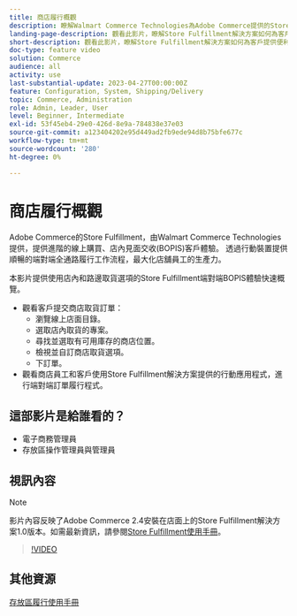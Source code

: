 ```yaml
---
title: 商店履行概觀
description: 瞭解Walmart Commerce Technologies為Adobe Commerce提供的Store Fulfillment，這是進階的全通路履行解決方案，提供端對端線上購買、店內取貨(BOPIS)體驗。
landing-page-description: 觀看此影片，瞭解Store Fulfillment解決方案如何為客戶提供便利性，讓店內和路邊取貨和商店員工更有效率、可隨時使用行動裝置的履行工作流程，以提取、暫存和交付商店取貨訂單給客戶。
short-description: 觀看此影片，瞭解Store Fulfillment解決方案如何為客戶提供便利性，讓店內和路邊取貨和商店員工更有效率、可隨時使用行動裝置的履行工作流程，以提取、暫存和交付商店取貨訂單給客戶。
doc-type: feature video
solution: Commerce
audience: all
activity: use
last-substantial-update: 2023-04-27T00:00:00Z
feature: Configuration, System, Shipping/Delivery
topic: Commerce, Administration
role: Admin, Leader, User
level: Beginner, Intermediate
exl-id: 53f45eb4-29e0-426d-8e9a-784838e37e03
source-git-commit: a123404202e95d449ad2fb9ede94d8b75bfe677c
workflow-type: tm+mt
source-wordcount: '280'
ht-degree: 0%

---
```


# 商店履行概觀

Adobe Commerce的Store Fulfillment，由Walmart Commerce Technologies提供，提供進階的線上購買、店內見面交收(BOPIS)客戶體驗。 透過行動裝置提供順暢的端對端全通路履行工作流程，最大化店舖員工的生產力。

本影片提供使用店內和路邊取貨選項的Store Fulfillment端對端BOPIS體驗快速概覽。

- 觀看客戶提交商店取貨訂單：
   - 瀏覽線上店面目錄。
   - 選取店內取貨的專案。
   - 尋找並選取有可用庫存的商店位置。
   - 檢視並自訂商店取貨選項。
   - 下訂單。
- 觀看商店員工和客戶使用Store Fulfillment解決方案提供的行動應用程式，進行端對端訂單履行程式。

## 這部影片是給誰看的？

- 電子商務管理員
- 存放區操作管理員與管理員

## 視訊內容

>[!NOTE]
>
>影片內容反映了Adobe Commerce 2.4安裝在店面上的Store Fulfillment解決方案1.0版本。如需最新資訊，請參閱[Store Fulfillment使用手冊](https://experienceleague.adobe.com/docs/commerce-merchant-services/store-fulfillment/introduction.html)。

>[!VIDEO](https://video.tv.adobe.com/v/343653?quality=12&learn=on)

## 其他資源

[存放區履行使用手冊](https://experienceleague.adobe.com/docs/commerce-merchant-services/store-fulfillment/introduction.html)
